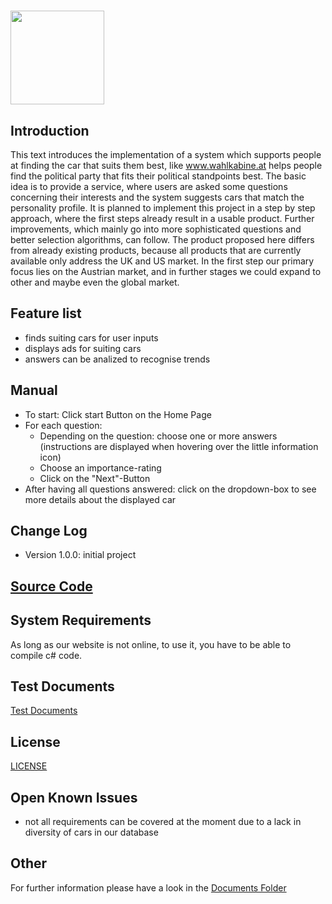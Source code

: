 # <img src="https://github.com/leonkuchinka/CarFinder/blob/master/logo.png" width="150"/>

## Introduction
This text introduces the implementation of a system which supports
people at finding the car that suits them best, like www.wahlkabine.at
helps people find the political party that fits their political standpoints
best.
The basic idea is to provide a service, where users are asked some
questions concerning their interests and the system suggests cars that
match the personality profile.
It is planned to implement this project in a step by step approach, where
the first steps already result in a usable product. Further improvements,
which mainly go into more sophisticated questions and better selection
algorithms, can follow.
The product proposed here differs from already existing products,
because all products that are currently available only address the UK
and US market. In the first step our primary focus lies on the Austrian
market, and in further stages we could expand to other and maybe even
the global market.

## Feature list
- finds suiting cars for user inputs
- displays ads for suiting cars
- answers can be analized to recognise trends

## Manual
- To start: Click start Button on the Home Page
- For each question:
  - Depending on the question: choose one or more answers (instructions are displayed when hovering over the little information icon)
  - Choose an importance-rating
  - Click on the "Next"-Button
- After having all questions answered: click on the dropdown-box to see more details about the displayed car

## Change Log
- Version 1.0.0: initial project

## [Source Code](https://github.com/leonkuchinka/CarFinder/tree/master/Source%20Code/CarFinder)

## System Requirements
As long as our website is not online, to use it, you have to be able to compile c# code.

## Test Documents
[Test Documents](https://github.com/leonkuchinka/CarFinder/tree/master/Test%20Documents)

## License
[LICENSE](https://github.com/leonkuchinka/CarFinder/blob/master/LICENSE)

## Open Known Issues
- not all requirements can be covered at the moment due to a lack in diversity of cars in our database

## Other
For further information please have a look in the [Documents Folder](https://github.com/leonkuchinka/CarFinder/tree/master/Documents)
